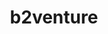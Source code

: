 ---
layout: firm_page
title: "b2venture"
id: "btov.vc"
permalink: "/b2venturebtov.vc/"
website: "https://btov.vc"
offices: "Berlin (Germany), Munich (Germany), Luxembourg (Luxembourg), St. Gallen (Switzerland), Zurich (Switzerland)"
investment_stages: "Pre-Seed, Seed, Series A"
portfolio_companies: "DeepL, Volocopter, MMI, Edurino, SumUp, Ledgy, Procuros, Raisin, Nelly, 1KOMMA5°, Seven Senders, Marvel Fusion, eGenesis, Urban Sports Club, Atlas Metrics, Calvin Risk, Orus Energy, The Exploration Company, Yendou, DUDE CHEM, Everlab, finway, Degura"
portfolio_link: "https://btov.vc/portfolio"
investment_markets: "Artificial Intelligence, Machine Learning, Software, Aerospace, Robotics, Air Transportation, Medical Device, Automation, Education, Digital Technology, Credit Cards, Financial Services, Mobile Payments, Point of Sale, FinTech, Procurement, System Integration, Banking, Marketplace, Climate, Infrastructure, Biotech, Healthcare, SaaS, Security, ESG"
founded_year: "2000"
description: "b2venture is a European venture firm leveraging the power of generations to shape tomorrow. They invest in early-stage innovative ideas and startups, supporting entrepreneurs with expertise and a strong angel investor community."
linkedin: "https://www.linkedin.com/company/b2venture/"
twitter: "https://twitter.com/b2venture"
instagram: ""
team_page: "https://btov.vc/team"
investor_type: "Venture Capital"
crunchbase: "https://www.crunchbase.com/organization/btovpartners"
pitchbook: "https://pitchbook.com/profiles/investor/53967-52"

# SEO Optimization
meta_title: "b2venture - VC Firm - projectstartups.com"
meta_description: "b2venture, b2venture is a European venture firm leveraging the power of generations to shape tomorrow. They invest in early-stage innovative ideas and startups, ..."
meta_keywords: "b2venture, Artificial Intelligence, Machine Learning, Software, Aerospace, Robotics, Air Transportation, Medical Device, Automation, Education, Digital Technology, Credit Cards, Financial Services, Mobile Payments, Point of Sale, FinTech, Procurement, System Integration, Banking, Marketplace, Climate, Infrastructure, Biotech, Healthcare, SaaS, Security, ESG, VC firm, venture capital, startup investor, projectstartups.com"
canonical_url: "https://vc.projectstartups.com/b2venturebtov.vc/"
---